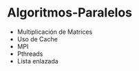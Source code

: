 # Algoritmos-Paralelos
- Multiplicación de Matrices
- Uso de Cache
- MPI
- Pthreads
- Lista enlazada

